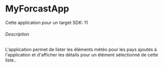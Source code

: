 # MyForcastApp
Cette application pour un target SDK: 11
###### Description
L'application permet de lister les éléments météo pour les pays ajoutés à l'application et d'afficher les détails pour un élément sélectionné de cette liste..
